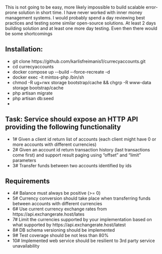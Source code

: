 <p>This is not going to be easy, more likely impossible to build scalable error-prone solution in short time. I have never worked with inner money management systems. I would probably spend a day
reviewing best practices and testing some similar open-source solutions. At least 2 days building solution and at least one more day testing. Even then there would be some shortcomings</p>

<h2>Installation:</h2>
<ul>
  <li>git clone https://github.com/karlisfreimanis1/currecyaccounts.git</li>
  <li>cd currecyaccounts</li>
  <li>docker compose up --build --force-recreate -d</li>
  <li>docker exec -it mintos-php /bin/sh</li>
  <li>chmod -R ug+rwx storage bootstrap/cache && chgrp -R www-data storage bootstrap/cache</li>
  <li>php artisan migrate</li>
  <li>php artisan db:seed</li>
  <li></li>
</ul>

<h2>Task: Service should expose an HTTP API providing the following functionality</h2>
<ul>
  <li>1# Given a client id return list of accounts (each client might have 0 or more accounts
with different currencies)</li>
  <li>2# Given an account id return transaction history (last transactions come first) and
support result paging using “offset” and “limit” parameters</li>
  <li>3# Transfer funds between two accounts identified by ids</li>
</ul>

<h2>Requirements</h2>
<ul>
  <li>4# Balance must always be positive (>= 0)</li>
  <li>5# Currency conversion should take place when transferring funds between accounts with
different currencies</li>
  <li>6# Use current currency exchange rates from https://api.exchangerate.host/lates</li>
  <li>7# Limit the currencies supported by your implementation based on what supported by https://api.exchangerate.host/latest</li>
  <li>8# DB schema versioning should be implemented</li>
  <li>9# Test coverage should be not less than 80%</li>
  <li>10# Implemented web service should be resilient to 3rd party service unavailability</li>
</ul>

